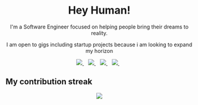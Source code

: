 <h1 align='center'>Hey Human!</h1>

<p align='center'>I'm a Software Engineer focused on helping people bring their dreams to reality.</p>
<p align='center'>I am open to gigs including startup projects because i am looking to expand my horizon</p>

<p align='center'>
<a href="https://wa.me/2347012053471?text=Hello Henry I need you for a gig">
  <img src="https://img.shields.io/badge/WHATSAPP-%2325D366.svg?&style=for-the-badge&logo=whatsapp&logoColor=white" />
</a>&nbsp;&nbsp;
<a href="https://twitter.com/henrydykee1">
  <img src="https://img.shields.io/badge/twitter-%231DA1F2.svg?&style=for-the-badge&logo=twitter&logoColor=white" />
</a>&nbsp;&nbsp;
<a href="https://www.linkedin.com/in/ugochukwu-dike-33027b175/">
  <img src="https://img.shields.io/badge/linkedin-%230077B5.svg?&style=for-the-badge&logo=linkedin&logoColor=white" />
</a>&nbsp;&nbsp;
<a href="mailto:dykeehenry@gmail.com">
  <img src="https://img.shields.io/badge/email me-%23D14836.svg?&style=for-the-badge&logo=gmail&logoColor=white" />
</a>&nbsp;&nbsp;
 
 ## My contribution streak
<!-- https://github.com/kcoder63/github-readme-streak-stats -->
<p align="center">
  <a href="https://github.com/Henrydykee/github-readme-streak-stats">
    <img src="https://github-readme-streak-stats.herokuapp.com/?user=Henrydykee&theme=dark&hide_border=true&background=0D1117&stroke=0000"/>
  </a><p>

<!-- [![Ashutosh's github activity graph](https://activity-graph.herokuapp.com/graph?username=Henrydykee&theme=chartreuse-dark)](https://github.com/Henrydykee/github-readme-activity-graph) -->



  

